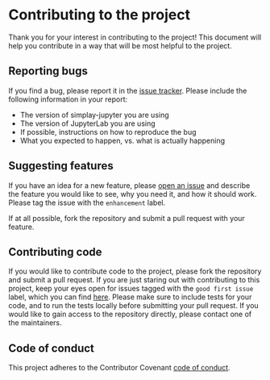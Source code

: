 # Contributing to the project

Thank you for your interest in contributing to the project!
This document will help you contribute in a way that will be most helpful to the project.

## Reporting bugs

If you find a bug, please report it in the [issue tracker](https://www.github.com/team-simplay/simplay/issues).
Please include the following information in your report:

- The version of simplay-jupyter you are using
- The version of JupyterLab you are using
- If possible, instructions on how to reproduce the bug
- What you expected to happen, vs. what is actually happening

## Suggesting features

If you have an idea for a new feature, please [open an issue](https://www.github.com/team-simplay/simplay/issues/new) and describe the feature you would like to see, why you need it, and how it should work.
Please tag the issue with the `enhancement` label.

If at all possible, fork the repository and submit a pull request with your feature.

## Contributing code

If you would like to contribute code to the project, please fork the repository and submit a pull request.
If you are just staring out with contributing to this project, keep your eyes open for issues tagged with the `good first issue` label, which you can find [here](https://www.github.com/team-simplay/simplay/issues?q=is%3Aissue+is%3Aopen+label%3A%22good+first+issue%22).
Please make sure to include tests for your code, and to run the tests locally before submitting your pull request.
If you would like to gain access to the repository directly, please contact one of the maintainers.

## Code of conduct

This project adheres to the Contributor Covenant [code of conduct](CODE_OF_CONDUCT.md).
